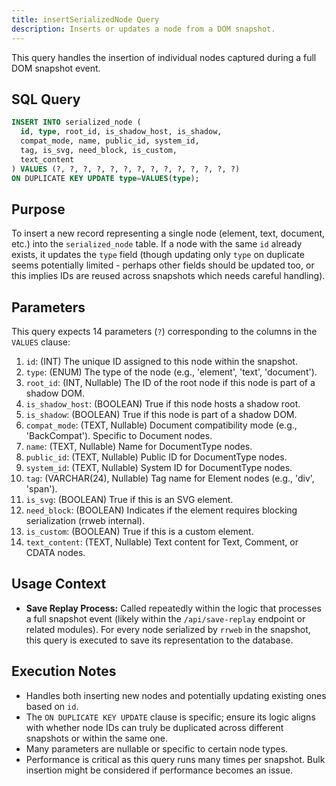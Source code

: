 ```yaml
---
title: insertSerializedNode Query
description: Inserts or updates a node from a DOM snapshot.
---
```


This query handles the insertion of individual nodes captured during a full DOM snapshot event.

## SQL Query

```sql
INSERT INTO serialized_node (
  id, type, root_id, is_shadow_host, is_shadow,
  compat_mode, name, public_id, system_id,
  tag, is_svg, need_block, is_custom,
  text_content
) VALUES (?, ?, ?, ?, ?, ?, ?, ?, ?, ?, ?, ?, ?, ?) 
ON DUPLICATE KEY UPDATE type=VALUES(type);
```

## Purpose

To insert a new record representing a single node (element, text, document, etc.) into the `serialized_node` table. If a node with the same `id` already exists, it updates the `type` field (though updating only `type` on duplicate seems potentially limited - perhaps other fields should be updated too, or this implies IDs are reused across snapshots which needs careful handling).

## Parameters

This query expects 14 parameters (`?`) corresponding to the columns in the `VALUES` clause:

1.  `id`: (INT) The unique ID assigned to this node within the snapshot.
2.  `type`: (ENUM) The type of the node (e.g., 'element', 'text', 'document').
3.  `root_id`: (INT, Nullable) The ID of the root node if this node is part of a shadow DOM.
4.  `is_shadow_host`: (BOOLEAN) True if this node hosts a shadow root.
5.  `is_shadow`: (BOOLEAN) True if this node is part of a shadow DOM.
6.  `compat_mode`: (TEXT, Nullable) Document compatibility mode (e.g., 'BackCompat'). Specific to Document nodes.
7.  `name`: (TEXT, Nullable) Name for DocumentType nodes.
8.  `public_id`: (TEXT, Nullable) Public ID for DocumentType nodes.
9.  `system_id`: (TEXT, Nullable) System ID for DocumentType nodes.
10. `tag`: (VARCHAR(24), Nullable) Tag name for Element nodes (e.g., 'div', 'span').
11. `is_svg`: (BOOLEAN) True if this is an SVG element.
12. `need_block`: (BOOLEAN) Indicates if the element requires blocking serialization (rrweb internal).
13. `is_custom`: (BOOLEAN) True if this is a custom element.
14. `text_content`: (TEXT, Nullable) Text content for Text, Comment, or CDATA nodes.

## Usage Context

-   **Save Replay Process:** Called repeatedly within the logic that processes a full snapshot event (likely within the `/api/save-replay` endpoint or related modules). For every node serialized by `rrweb` in the snapshot, this query is executed to save its representation to the database.

## Execution Notes

-   Handles both inserting new nodes and potentially updating existing ones based on `id`.
-   The `ON DUPLICATE KEY UPDATE` clause is specific; ensure its logic aligns with whether node IDs can truly be duplicated across different snapshots or within the same one.
-   Many parameters are nullable or specific to certain node types.
-   Performance is critical as this query runs many times per snapshot. Bulk insertion might be considered if performance becomes an issue. 
